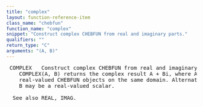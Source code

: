 ```yaml
---
title: "complex"
layout: function-reference-item
class_name: "chebfun"
function_name: "complex"
snippet: "Construct complex CHEBFUN from real and imaginary parts."
qualifiers: ""
return_type: "C"
arguments: "(A, B)"
---
```


<pre class="help-text"> COMPLEX   Construct complex CHEBFUN from real and imaginary parts.
    COMPLEX(A, B) returns the complex result A + Bi, where A and B are
    real-valued CHEBFUN objects on the same domain. Alternatively, one of A or
    B may be a real-valued scalar.
 
  See also REAL, IMAG.
</pre>